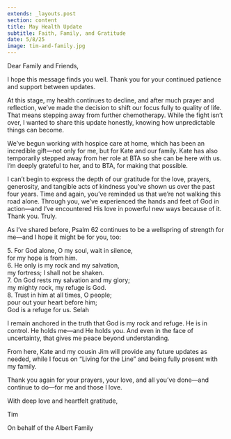 ```yaml
---
extends: _layouts.post
section: content
title: May Health Update
subtitle: Faith, Family, and Gratitude 
date: 5/8/25
image: tim-and-family.jpg
---
```


Dear Family and Friends,

I hope this message finds you well. Thank you for your continued patience and support between updates.

At this stage, my health continues to decline, and after much prayer and reflection, we’ve made the decision to shift our focus fully to quality of life. That means stepping away from further chemotherapy. While the fight isn’t over, I wanted to share this update honestly, knowing how unpredictable things can become.

We’ve begun working with hospice care at home, which has been an incredible gift—not only for me, but for Kate and our family. Kate has also temporarily stepped away from her role at BTA so she can be here with us. I’m deeply grateful to her, and to BTA, for making that possible.

I can’t begin to express the depth of our gratitude for the love, prayers, generosity, and tangible acts of kindness you’ve shown us over the past four years. Time and again, you’ve reminded us that we’re not walking this road alone. Through you, we’ve experienced the hands and feet of God in action—and I’ve encountered His love in powerful new ways because of it. Thank you. Truly.

As I’ve shared before, Psalm 62 continues to be a wellspring of strength for me—and I hope it might be for you, too:

<x-blockquote class="font-mono" cite="https://www.esv.org/Psalm+62:5-8/" caption="Psalm 62:5-8">
    <div>
        <div><span class="text-sm font-semibold">5.</span> For God alone, O my soul, wait in silence,</div>
        <div class="ml-6">for my hope is from him.</div>
        <div><span class="text-sm font-semibold">6.</span> He only is my rock and my salvation,
        <div class="ml-6">my fortress; I shall not be shaken.</div>
        <div><span class="text-sm font-semibold">7.</span> On God rests my salvation and my glory;</div>
        <div class="ml-6">my mighty rock, my refuge is God.</div>
        <div><span class="text-sm font-semibold">8.</span> Trust in him at all times, O people;
        <div class="ml-6">pour out your heart before him;</div>
        <div class="ml-6">God is a refuge for us. Selah</div>
    </div>
</x-blockquote>


I remain anchored in the truth that God is my rock and refuge. He is in control. He holds me—and He holds you. And even in the face of uncertainty, that gives me peace beyond understanding.

From here, Kate and my cousin Jim will provide any future updates as needed, while I focus on “Living for the Line” and being fully present with my family.

Thank you again for your prayers, your love, and all you’ve done—and continue to do—for me and those I love.

With deep love and heartfelt gratitude,

Tim

On behalf of the Albert Family

